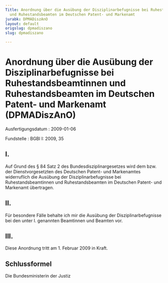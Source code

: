 ```yaml
---
Title: Anordnung über die Ausübung der Disziplinarbefugnisse bei Ruhestandsbeamtinnen
  und Ruhestandsbeamten im Deutschen Patent- und Markenamt
jurabk: DPMADiszAnO
layout: default
origslug: dpmadiszano
slug: dpmadiszano

---
```


# Anordnung über die Ausübung der Disziplinarbefugnisse bei Ruhestandsbeamtinnen und Ruhestandsbeamten im Deutschen Patent- und Markenamt (DPMADiszAnO)

Ausfertigungsdatum
:   2009-01-06

Fundstelle
:   BGBl I: 2009, 35

## I.

Auf Grund des § 84 Satz 2 des Bundesdisziplinargesetzes wird dem bzw.
der Dienstvorgesetzten des Deutschen Patent- und Markenamtes
widerruflich die Ausübung der Disziplinarbefugnisse bei
Ruhestandsbeamtinnen und Ruhestandsbeamten im Deutschen Patent- und
Markenamt übertragen.

## II.

Für besondere Fälle behalte ich mir die Ausübung der
Disziplinarbefugnisse bei den unter I. genannten Beamtinnen und
Beamten vor.

## III.

Diese Anordnung tritt am 1. Februar 2009 in Kraft.

## Schlussformel

Die Bundesministerin der Justiz

